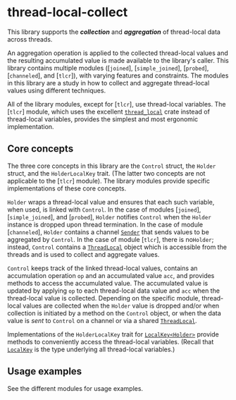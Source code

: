 # thread-local-collect

This library supports the **_collection_** and **_aggregation_** of thread-local data across threads.

An aggregation operation is applied to the collected thread-local values and the resulting accumulated value is made available to the library's caller. This library contains multiple modules ([`joined`], [`simple_joined`], [`probed`], [`channeled`], and [`tlcr`]), with varying features and constraints. The modules in this library are a study in how to collect and aggregate thread-local values using different techniques.

All of the library modules, except for [`tlcr`], use thread-local variables. The [`tlcr`] module, which uses the excellent [`thread_local`](https://docs.rs/thread_local/latest/thread_local/) crate instead of thread-local variables, provides the simplest and most ergonomic implementation.

## Core concepts

The three core concepts in this library are the `Control` struct, the `Holder` struct, and the `HolderLocalKey` trait. (The latter two concepts are not applicable to the [`tlcr`] module). The library modules provide specific implementations of these core concepts.

`Holder` wraps a thread-local value and ensures that each such variable, when used, is linked with `Control`. In the case of modules [`joined`], [`simple_joined`], and [`probed`], `Holder` notifies `Control` when the `Holder` instance is dropped upon thread termination. In the case of module [`channeled`], `Holder` contains a channel [`Sender`](std::sync::mpsc::Sender) that sends values to be aggregated by `Control`. In the case of module [`tlcr`], there is no`Holder`; instead, `Control` contains a [`ThreadLocal`](https://docs.rs/thread_local/latest/thread_local/) object which is accessible from the threads and is used to collect and aggregate values.

`Control` keeps track of the linked thread-local values, contains an accumulation operation `op` and an accumulated value `acc`, and provides methods to access the accumulated value. The accumulated value is updated by applying `op` to each thread-local data value and `acc` when the thread-local value is collected. Depending on the specific module, thread-local values are collected when the `Holder` value is dropped and/or when collection is initiated by a method on the `Control` object, or when the data value is _sent_ to `Control` on a channel or via a shared [`ThreadLocal`](https://docs.rs/thread_local/latest/thread_local/).

Implementations of the `HolderLocalKey` trait for [`LocalKey<Holder>`](std::thread::LocalKey) provide methods to conveniently access the thread-local variables. (Recall that [`LocalKey`](std::thread::LocalKey) is the type underlying all thread-local variables.)

## Usage examples

See the different modules for usage examples.
